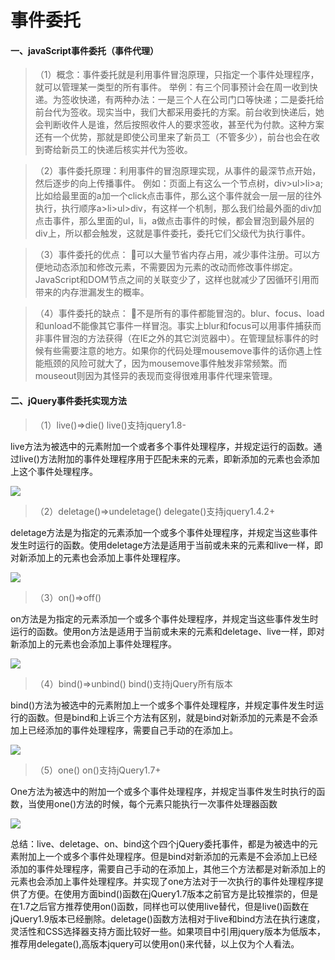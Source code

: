 # 事件委托

#### 一、javaScript事件委托（事件代理）

>（1）概念：事件委托就是利用事件冒泡原理，只指定一个事件处理程序，就可以管理某一类型的所有事件。
举例：有三个同事预计会在周一收到快递。为签收快递，有两种办法：一是三个人在公司门口等快递；二是委托给前台代为签收。现实当中，我们大都采用委托的方案。前台收到快递后，她会判断收件人是谁，然后按照收件人的要求签收，甚至代为付款。这种方案还有一个优势，那就是即使公司里来了新员工（不管多少），前台也会在收到寄给新员工的快递后核实并代为签收。

>（2）事件委托原理：利用事件的冒泡原理实现，从事件的最深节点开始，然后逐步的向上传播事件。
例如：页面上有这么一个节点树，div>ul>li>a;比如给最里面的a加一个click点击事件，那么这个事件就会一层一层的往外执行，执行顺序a>li>ul>div，有这样一个机制，那么我们给最外面的div加点击事件，那么里面的ul，li，a做点击事件的时候，都会冒泡到最外层的div上，所以都会触发，这就是事件委托，委托它们父级代为执行事件。

>（3）事件委托的优点：
可以大量节省内存占用，减少事件注册。可以方便地动态添加和修改元素，不需要因为元素的改动而修改事件绑定。JavaScript和DOM节点之间的关联变少了，这样也就减少了因循环引用而带来的内存泄漏发生的概率。

>（4）事件委托的缺点：
不是所有的事件都能冒泡的。blur、focus、load和unload不能像其它事件一样冒泡。事实上blur和focus可以用事件捕获而非事件冒泡的方法获得（在IE之外的其它浏览器中）。在管理鼠标事件的时候有些需要注意的地方。如果你的代码处理mousemove事件的话你遇上性能瓶颈的风险可就大了，因为mousemove事件触发非常频繁。而mouseout则因为其怪异的表现而变得很难用事件代理来管理。

#### 二、jQuery事件委托实现方法

>（1）live()=>die()                                          live()支持jquery1.8-

live方法为被选中的元素附加一个或者多个事件处理程序，并规定运行的函数。通过live()方法附加的事件处理程序用于匹配未来的元素，即新添加的元素也会添加上这个事件处理程序。

![](https://ooo.0o0.ooo/2017/03/26/58d7260b55756.png)

>（2）deletage()=>undeletage()                     delegate()支持jquery1.4.2+

deletage方法是为指定的元素添加一个或多个事件处理程序，并规定当这些事件发生时运行的函数。使用deletage方法是适用于当前或未来的元素和live一样，即对新添加上的元素也会添加上事件处理程序。

![](https://ooo.0o0.ooo/2017/03/26/58d7260b95559.png)

>（3）on()=>off()

on方法是为指定的元素添加一个或多个事件处理程序，并规定当这些事件发生时运行的函数。使用on方法是适用于当前或未来的元素和deletage、live一样，即对新添加上的元素也会添加上事件处理程序。

![](https://ooo.0o0.ooo/2017/03/26/58d7260b96748.png)

>（4）bind()=>unbind()                          bind()支持jQuery所有版本

bind()方法为被选中的元素附加上一个或多个事件处理程序，并规定事件发生时运行的函数。但是bind和上诉三个方法有区别，就是bind对新添加的元素是不会添加上已经添加的事件处理程序，需要自己手动的在添加上。

![](https://ooo.0o0.ooo/2017/03/26/58d7260b94bce.png)

>（5）one()                                           on()支持jQuery1.7+

One方法为被选中的附加一个或多个事件处理程序，并规定当事件发生时执行的函数，当使用one()方法的时候，每个元素只能执行一次事件处理器函数

![](https://ooo.0o0.ooo/2017/03/26/58d7260bb1741.png)

总结：live、deletage、on、bind这个四个jQuery委托事件，都是为被选中的元素附加上一个或多个事件处理程序。但是bind对新添加的元素是不会添加上已经添加的事件处理程序，需要自己手动的在添加上，其他三个方法都是对新添加上的元素也会添加上事件处理程序。并实现了one方法对于一次执行的事件处理程序提供了方便。在使用方面bind()函数在jQuery1.7版本之前官方是比较推崇的，但是在1.7之后官方推荐使用on()函数，同样也可以使用live替代，但是live()函数在jQuery1.9版本已经删除。deletage()函数方法相对于live和bind方法在执行速度，灵活性和CSS选择器支持方面比较好一些。如果项目中引用jquery版本为低版本，推荐用delegate(),高版本jquery可以使用on()来代替，以上仅为个人看法。
